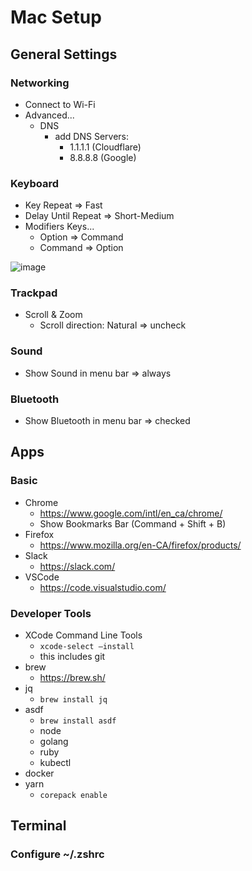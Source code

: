 # Mac Setup


## General Settings

### Networking
- Connect to Wi-Fi
- Advanced...
  - DNS
    - add DNS Servers:
      - 1.1.1.1 (Cloudflare)
      - 8.8.8.8 (Google)

### Keyboard
- Key Repeat => Fast
- Delay Until Repeat => Short-Medium
- Modifiers Keys...
  - Option => Command
  - Command => Option

![image](https://user-images.githubusercontent.com/793544/174673123-61d3c2dd-e471-4432-9417-8aeccc2d7a5d.png)

### Trackpad
- Scroll & Zoom
  - Scroll direction: Natural => uncheck

### Sound
- Show Sound in menu bar => always

### Bluetooth
- Show Bluetooth in menu bar => checked


## Apps

### Basic
- Chrome
  - https://www.google.com/intl/en_ca/chrome/
  - Show Bookmarks Bar (Command + Shift + B)
- Firefox
  - https://www.mozilla.org/en-CA/firefox/products/
- Slack
  - https://slack.com/
- VSCode
  - https://code.visualstudio.com/

### Developer Tools
- XCode Command Line Tools
  - `xcode-select –install`
  - this includes git
- brew
  - https://brew.sh/
- jq
  - `brew install jq`
- asdf
  - `brew install asdf`
  - node
  - golang
  - ruby
  - kubectl
- docker
- yarn
  - `corepack enable`


## Terminal

### Configure ~/.zshrc
